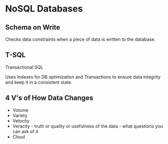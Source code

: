 # NoSQL Databases

## Schema on Write

Checks data constraints when a piece of data is written to the database.

## T-SQL

Transactional SQL

Uses Indexes for DB optimization and Transactions to ensure data integrity and keep it in a consistent state.

## 4 V's of How Data Changes

* Volume
* Variety
* Velocity
* Veracity - truth or quality or usefulness of the data - what questions you can ask of it 
* Cloud


